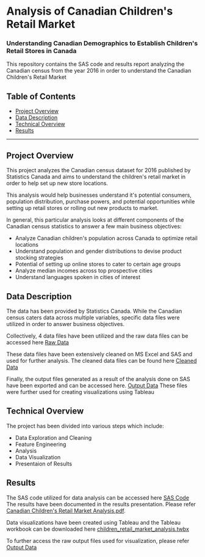 # Analysis of Canadian Children's Retail Market
### Understanding Canadian Demographics to Establish Children's Retail Stores in Canada

This repository contains the SAS code and results report analyzing the Canadian census from the year 2016 in order to understand the Canadian Children's Retail Market


## Table of Contents

- [Project Overview](#projectoverview)
- [Data Description](#datadescription)
- [Technical Overview](#technicaloverview)
- [Results](#results)

***

<a id='projectoverview'></a>
## Project Overview

This project analyzes the Canadian census dataset for 2016 published by Statistics Canada and aims to understand the children's retail market in order to help set up new store locations.

This analysis would help businesses understand it's potential consumers, population distribution, purchase powers, and potential opportunities while setting up retail stores or rolling out new products to market.

In general, this particular analysis looks at different components of the Canadian census statistics to answer a few main business objectives:

* Analyze Canadian children's population across Canada to optimize retail locations
* Understand population and gender distributions to devise product stocking strategies
* Potential of setting up online stores to cater to certain age groups 
* Analyze median incomes across top prospective cities
* Understand languages spoken in cities of interest

<a id='datadescription'></a>
## Data Description

The data has been provided by Statistics Canada. While the Canadian census caters data across multiple variables, specific data files were utilized in order to answer business objectives.

Collectively, 4 data files have been utilized and the raw data files can be accessed here [Raw Data](https://github.com/ankit-dhall/canadian_children_retail_market_analysis/tree/main/raw_data)

These data files have been extensively cleaned on MS Excel and SAS and used for further analysis. The cleaned data files can be found here [Cleaned Data](https://github.com/ankit-dhall/canadian_children_retail_market_analysis/tree/main/cleaned_data)

Finally, the output files generated as a result of the analysis done on SAS have been exported and can be accessed here. [Output Data](https://github.com/ankit-dhall/canadian_children_retail_market_analysis/tree/main/output_data)
These files were further used for creating visualizations using Tableau

<a id='technicaloverview'></a>
## Technical Overview

The project has been divided into various steps which include:
* Data Exploration and Cleaning
* Feature Engineering
* Analysis
* Data Visualization
* Presentaion of Results

<a id='results'></a>
## Results

The SAS code utilized for data analysis can be accessed here [SAS Code](https://github.com/ankit-dhall/canadian_children_retail_market_analysis/blob/main/children_retail_market_analysis.sas)
The results have been documented in the results presentation. Please refer [Canadian Children's Retail Market Analysis.pdf](https://github.com/ankit-dhall/canadian_children_retail_market_analysis/blob/main/Canadian%20Children's%20Retail%20Market%20Analysis.pdf).

Data visualizations have been created using Tableau and the Tableau workbook can be downloaded here [children_retail_market_analysis.twbx](https://github.com/ankit-dhall/canadian_children_retail_market_analysis/blob/main/children_retail_market_analysis.twbx)

To further access the raw output files used for visualization, please refer [Output Data](https://github.com/ankit-dhall/canadian_children_retail_market_analysis/tree/main/output_data)